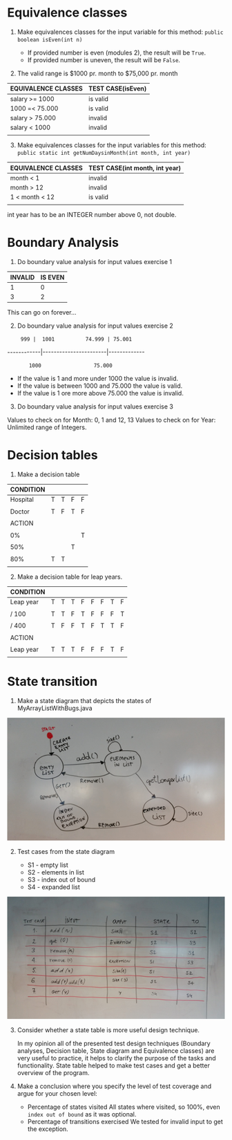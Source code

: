 # Equivalence classes

1. Make equivalences classes for the input variable for this method:
    `public boolean isEven(int n)`
    * If provided number is even (modules 2), the result will be `True`.
    * If provided number is uneven, the result will be `False`.

2. The valid range is $1000 pr. month to $75,000 pr. month

| EQUIVALENCE CLASSES       | TEST CASE(isEven)     |
|---------------------------|-----------------------|
|salary >= 1000             |      is valid         |
|1000 =< 75.000             |      is valid         |
|salary > 75.000            |      invalid          |
|salary < 1000              |      invalid          |
|                           |                       |

3. Make equivalences classes for the input variables for this method:
    `public static int getNumDaysinMonth(int month, int year)`

| EQUIVALENCE CLASSES       | TEST CASE(int month, int year) |
|---------------------------|--------------------------------|
|month < 1                  |      invalid                   |
|month > 12                 |      invalid                   |
|1 < month  < 12            |      is valid                  |
|                           |                                |

int year has to be an INTEGER number above 0, not double.


# Boundary Analysis

1. Do boundary value analysis for input values exercise 1

| INVALID      | IS EVEN     |
|--------------|-------------|
|      1       |     0       |
|      3       |     2       |

This can go on forever...

2. Do boundary value analysis for input values exercise 2


        999 |  1001          74.999 | 75.001
------------|-----------------------|-------------

           1000                 75.000


* If the value is 1 and more under 1000 the value is invalid.
* If the value is between 1000 and 75.000 the value is valid.
* If the value is 1 ore more above 75.000 the value is invalid.

3. Do boundary value analysis for input values exercise 3

Values to check on for Month: 0, 1 and 12, 13
Values to check on for Year: Unlimited range of Integers.

# Decision tables

1. Make a decision table

| CONDITION      |     |   |   |   |
|----------------|-----|---|---|---|
| Hospital       |  T  | T | F | F |
|                |     |   |   |   |
| Doctor         |  T  | F | T | F |
|                |     |   |   |   |
| ACTION         |     |   |   |   |
|                |     |   |   |   |
| 0%             |     |   |   | T |
|                |     |   |   |   |
| 50%            |     |   | T |   |
|                |     |   |   |   |
| 80%            |  T  | T |   |   |
|                |     |   |   |   |

2. Make a decision table for leap years.

| CONDITION      |     |   |   |   |     |   |   |   |
|----------------|-----|---|---|---|-----|---|---|---|
|Leap year       |  T  | T | T | F |  F  | F | T | F |
|                |     |   |   |   |     |   |   |   |
| / 100          |  T  | T | F | T |  F  | F | F | T |
|                |     |   |   |   |     |   |   |   |
| / 400          |  T  | F | F | T |  F  | T | T | F |
|                |     |   |   |   |     |   |   |   |
| ACTION         |     |   |   |   |     |   |   |   |
|                |     |   |   |   |     |   |   |   |
| Leap year      |  T  | T | T | F |  F  | F | T | F |
|                |     |   |   |   |     |   |   |   |


# State transition

1. Make a state diagram that depicts the states of MyArrayListWithBugs.java

![alt text](https://github.com/UsernameDiana/tests_course/blob/master/03_test_design_tech/state_diagram.jpg)

2. Test cases from the state diagram

    * S1 - empty list
    * S2 - elements in list
    * S3 - index out of bound
    * S4 - expanded list

![alt text](https://github.com/UsernameDiana/tests_course/blob/master/03_test_design_tech/state_test_cases.jpg)

3. Consider whether a state table is more useful design technique.

    In my opinion all of the presented test design techniques (Boundary analyses,
    Decision table, State diagram and Equivalence classes) are very useful
    to practice, it helps to clarify the purpose of the tasks and functionality.
    State table helped to make test cases and get a better overview of the program.

4. Make a conclusion where you specify the level of test coverage and argue
   for your chosen level:

    * Percentage of states visited
    All states where visited, so 100%, even `index out of bound` as it was optional.
    * Percentage of transitions exercised
    We tested for invalid input to get the exception.
